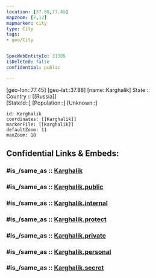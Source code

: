 ```yaml
---
location: [37.88,77.45] 
mapzoom: [7,12] 
mapmarker: city 
type: City
tags:
- geo/City


SpocWebEntityId: 31305
isDeleted: false
confidential: public

---
```

[geo-lon::77.45] 
[geo-lat::37.88] 
[name::Karghalik] 
State ::  
Country :: [[Russia]]  
[StateId::] 
[Population::] 
[Unknown::] 


```leaflet
id: Karghalik
coordinates: [[Karghalik]] 
markerFile: [[Karghalik]] 
defaultZoom: 11 
maxZoom: 18
```


## Confidential Links & Embeds: 

### #is_/same_as :: [Karghalik](/_Standards/Earth/Continent/Asia/Asia~East/China/provinces~China/Xinjiang_Uygur/City/Karghalik.md) 

### #is_/same_as :: [Karghalik.public](/_public/Earth/Continent/Asia/Asia~East/China/provinces~China/Xinjiang_Uygur/City/Karghalik.public.md) 

### #is_/same_as :: [Karghalik.internal](/_internal/Earth/Continent/Asia/Asia~East/China/provinces~China/Xinjiang_Uygur/City/Karghalik.internal.md) 

### #is_/same_as :: [Karghalik.protect](/_protect/Earth/Continent/Asia/Asia~East/China/provinces~China/Xinjiang_Uygur/City/Karghalik.protect.md) 

### #is_/same_as :: [Karghalik.private](/_private/Earth/Continent/Asia/Asia~East/China/provinces~China/Xinjiang_Uygur/City/Karghalik.private.md) 

### #is_/same_as :: [Karghalik.personal](/_personal/Earth/Continent/Asia/Asia~East/China/provinces~China/Xinjiang_Uygur/City/Karghalik.personal.md) 

### #is_/same_as :: [Karghalik.secret](/_secret/Earth/Continent/Asia/Asia~East/China/provinces~China/Xinjiang_Uygur/City/Karghalik.secret.md)


